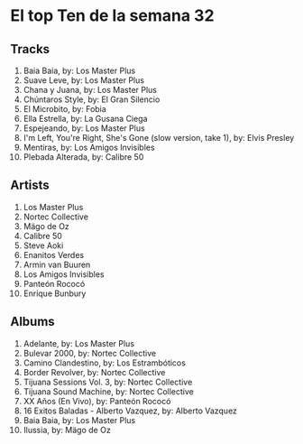 # El top Ten de la semana 32

## Tracks
1. Baia Baia, by: Los Master Plus
1. Suave Leve, by: Los Master Plus
1. Chana y Juana, by: Los Master Plus
1. Chúntaros Style, by: El Gran Silencio
1. El Microbito, by: Fobia
1. Ella Estrella, by: La Gusana Ciega
1. Espejeando, by: Los Master Plus
1. I'm Left, You're Right, She's Gone (slow version, take 1), by: Elvis Presley
1. Mentiras, by: Los Amigos Invisibles
1. Plebada Alterada, by: Calibre 50

## Artists
1. Los Master Plus
1. Nortec Collective
1. Mägo de Oz
1. Calibre 50
1. Steve Aoki
1. Enanitos Verdes
1. Armin van Buuren
1. Los Amigos Invisibles
1. Panteón Rococó
1. Enrique Bunbury

## Albums
1. Adelante, by: Los Master Plus
1. Bulevar 2000, by: Nortec Collective
1. Camino Clandestino, by: Los Estrambóticos
1. Border Revolver, by: Nortec Collective
1. Tijuana Sessions Vol. 3, by: Nortec Collective
1. Tijuana Sound Machine, by: Nortec Collective
1. XX Años (En Vivo), by: Panteón Rococó
1. 16 Exitos Baladas - Alberto Vazquez, by: Alberto Vazquez
1. Baia Baia, by: Los Master Plus
1. Ilussia, by: Mägo de Oz
